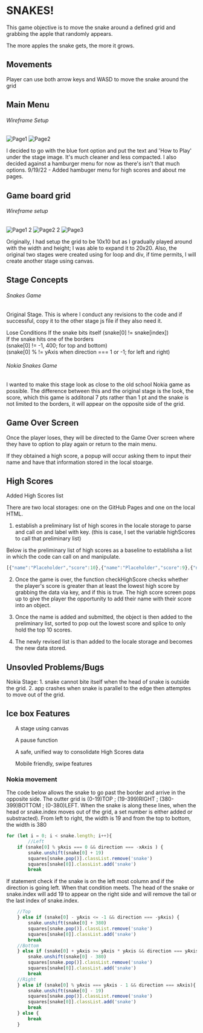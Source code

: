 <h1>SNAKES!</h1>

This game objective is to move the snake around a defined grid and grabbing the apple that randomly appears. 

The more apples the snake gets, the more it grows.

<h2>Movements</h2>
Player can use both arrow keys and WASD to move the snake around the grid

<h2>Main Menu</h2>

<h6>Wireframe Setup</h6>

![Page1](https://user-images.githubusercontent.com/105724406/190867832-c04370f0-d988-46be-989d-71795a08a186.jpg)
![Page2](https://user-images.githubusercontent.com/105724406/190867833-ed47d1a9-965d-486f-bf99-cd4513c505f4.jpg)

I decided to go with the blue font option and put the text and 'How to Play' under the stage image.
It's much cleaner and less compacted. I also decided against a hamburger menu for now as there's isn't that much options.
9/19/22 - Added hambuger menu for high scores and about me pages.

<h2>Game board grid</h2>

<h6>Wireframe setup</h6>

![Page1 2](https://user-images.githubusercontent.com/105724406/190867999-16b02ed9-e9d5-4156-ab1e-b350ca5007a8.jpg)
![Page2 2](https://user-images.githubusercontent.com/105724406/190868000-39acae9a-9d38-4bbc-a6a9-dd1c82bc2218.jpg)
![Page3](https://user-images.githubusercontent.com/105724406/190868001-75e78873-f2ac-477a-b476-44312e18b1fa.jpg)

Originally, I had setup the grid to be 10x10 but as I gradually played around with the width and height; I was able to expand it to 20x20. Also, the original two stages were created using for loop and div, if time permits, I will create another stage using canvas.

<h2>Stage Concepts</h2>
<h6>Snakes Game</h6>
Original Stage. This is where I conduct any revisions to the code and if successful, copy it to the other stage js file if they also need it. 

<h7>Lose Conditions</h7>
If the snake bits itself (snake[0] != snake[index])<br>
If the snake hits one of the borders<br> 
(snake[0] != -1, 400; for top and bottom) <br>
(snake[0] % != yAxis when direction === 1 or -1; for left and right)

<h6>Nokia Snakes Game</h6>
I wanted to make this stage look as close to the old school Nokia game as possible. 
The difference between this and the original stage is the look, the score, which this game is additonal 7 pts rather than 1 pt and the snake is not limited to the borders, it will appear on the opposite side of the grid.

<h2>Game Over Screen</h2>
Once the player loses, they will be directed to the Game Over screen where they have to option to play again or return to the main menu.

If they obtained a high score, a popup will occur asking them to input their name and have that information stored in the local stoarge. 

<h2>High Scores</h2>
Added High Scores list 

There are two local storages: one on the GitHub Pages and one on the local HTML.

1. establish a preliminary list of high scores in the locale storage to parse and call on and label with key. (this is case, I set the variable highScores to call that preliminary list)

Below is the preliminary list of high scores as a baseline to establisha a list in which the code can call on and manipulate. 

```javascript
[{"name":"Placeholder","score":10},{"name":"Placeholder","score":9},{"name":"Placeholder","score":8},{"name":"Placeholder","score":7},{"name":"Placeholder","score":6},{"name":"Placeholder","score":5},{"name":"Placeholder","score":4},{"name":"Placeholder","score":3},{"name":"Placeholder","score":2},{"name":"Placeholder","score":1}]
 ```

2. Once the game is over, the function checkHighScore checks whether the player's score is greater than at least the lowest high score by grabbing the data via key, and if this is true. The high score screen pops up to give the player the opportunity to add their name with their score into an object. 

3. Once the name is added and submitted, the object is then added to the preliminary list, sorted to pop out the lowest score and splice to only hold the top 10 scores. 

4. The newly revised list is than added to the locale storage and becomes the new data stored.


<h2>Unsovled Problems/Bugs</h2>
Nokia Stage: 
1. snake cannot bite itself when the head of snake is outside the grid. 
2. app crashes when snake is parallel to the edge then attemptes to move out of the grid. 


<h2>Ice box Features</h2>
<ul>A stage using canvas</ul>
<ul>A pause function</ul>
<ul>A safe, unified way to consolidate High Scores data</ul>
<ul>Mobile friendly, swipe features</ul>


<h3>Nokia movement</h3>
<p> The code below allows the snake to go past the border and arrive in the opposite side. The outter grid is (0-19)TOP ; (19-399)RIGHT ; (380-399)BOTTOM ; (0-380)LEFT. When the snake is along these lines, when the head or snake.index moves out of the grid, a set number is either added or substracted).
From left to right, the width is 19 and from the top to bottom, the width is 380</p>

```javascript
for (let i = 0; i < snake.length; i++){
        //Left
    if (snake[0] % yAxis === 0 && direction === -xAxis ) { 
        snake.unshift(snake[0] + 19)
        squares[snake.pop()].classList.remove('snake')
        squares[snake[0]].classList.add('snake')
        break
```

If statement check if the snake is on the left most column and if the direction is going left. 
When that condition meets. The head of the snake or snake.index will add 19 to appear on the right side and will remove the tail or the last index of snake.index.

```javascript
    //Top 
    } else if (snake[0] - yAxis <= -1 && direction === -yAxis) {
        snake.unshift(snake[0] + 380)
        squares[snake.pop()].classList.remove('snake')
        squares[snake[0]].classList.add('snake')
        break
    //Bottom
    } else if (snake[0] + yAxis >= yAxis * yAxis && direction === yAxis) {
        snake.unshift(snake[0] - 380)
        squares[snake.pop()].classList.remove('snake')
        squares[snake[0]].classList.add('snake')
        break
    //Right
    } else if (snake[0] % yAxis === yAxis - 1 && direction === xAxis){ 
        snake.unshift(snake[0] - 19)
        squares[snake.pop()].classList.remove('snake')
        squares[snake[0]].classList.add('snake')
        break
    } else {
        break
    }
```

